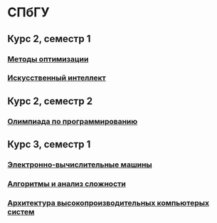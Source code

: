 # СПбГУ
## Курс 2, семестр 1
### [Методы оптимизации](optimization_methods/)
### [Искусственный интеллект](artificial_intelligence/)

## Курс 2, семестр 2
### [Олимпиада по программированию](olymp/)

## Курс 3, семестр 1
### [Электронно-вычислительные машины](matlab/)
### [Алгоритмы и анализ сложности](algorithm_complexity/)
### [Архитектура высокопроизводительных компьютерых систем](high_performance_system_architecture/)

